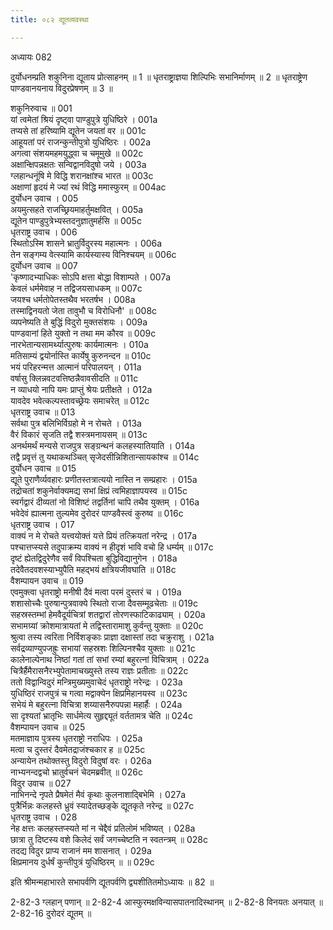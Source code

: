 ```yaml
---
title: ०८२ द्यूतव्यवस्था

---
```

अध्यायः 082

दुर्योधनम्प्रति शकुनिना द्यूताय प्रोत्साहनम् ॥ 1 ॥ धृतराष्ट्राज्ञया शिल्पिभिः सभानिर्माणम् ॥ 2 ॥ धृतराष्ट्रेण पाण्डवानयनाय विदुरप्रेषणम् ॥ 3 ॥

शकुनिरुवाच ॥	001  
यां त्वमेतां श्रियं दृष्ट्वा पाण्डुपुत्रे युधिष्ठिरे ।	001a  
तप्यसे तां हरिष्यामि द्यूतेन जयतां वर ॥	001c  
आहूयतां परं राजन्कुन्तीपुत्रो युधिष्ठिरः ।	002a  
अगत्वा संशयमहमयुद्ध्वा च चमूमुखे ॥	002c  
अक्षान्क्षिपन्नक्षतः सन्विद्वानविदुषो जये ।	003a  
ग्लहान्धनूंषि मे विद्धि शरानक्षांश्च भारत ॥	003c  
अक्षाणां हृदयं मे ज्यां रथं विद्धि ममास्फुरम् ॥	004ac  
दुर्योधन उवाच ।	005  
अयमुत्सहते राजच्छ्रियमाहर्तुमक्षवित् ।	005a  
द्यूतेन पाण्डुपुत्रेभ्यस्तदनुज्ञातुमर्हसि ॥	005c  
धृतराष्ट्र उवाच ।	006  
स्थितोऽस्मि शासने भ्रातुर्विदुरस्य महात्मनः ।	006a  
तेन सङ्गम्य वेत्स्यामि कार्यस्यास्य विनिश्चयम् ॥	006c  
दुर्योधन उवाच ॥	007  
\'कृष्णादभ्याधिकः सोऽपि क्षत्ता बोद्धा विशाम्पते ।	007a  
केवलं धर्ममेवाह न तद्विजयसाधकम् ॥	007c  
जयश्च धर्मतोपेतस्तथैव भरतर्षभ ।	008a  
तस्माद्विनयतो जेता तावुभौ च विरोधिनौ\' ॥	008c  
व्यपनेष्यति ते बुद्धिं विदुरो मुक्तसंशयः ।	009a  
पाण्डवानां हिते युक्तो न तथा मम कौरव ॥	009c  
नारभेतान्यसामर्थ्यात्पुरुषः कार्यमात्मनः ।	010a  
मतिसाम्यं द्वयोर्नास्ति कार्येषु कुरुनन्दन ॥	010c  
भयं परिहरन्मत्त आत्मानं परिपालयन् ।	011a  
वर्षासु क्लिन्नवटवत्तिष्ठन्नैवावसीदति ॥	011c  
न व्याधयो नापि यमः प्राप्तुं श्रेयः प्रतीक्षते ।	012a  
यावदेव भवेत्कल्पस्तावच्छ्रेयः समाचरेत् ॥	012c  
धृतराष्ट्र उवाच ॥	013  
सर्वथा पुत्र बलिभिर्विग्रहो मे न रोचते ।	013a  
वैरं विकारं सृजति तद्वै शस्त्रमनायसम् ॥	013c  
अनर्थमर्थं मन्यसे राजपुत्र सङ्ग्रन्थनं कलहस्यातियाति ।	014a  
तद्वै प्रवृत्तं तु यथाकथञ्चित् सृजेदसीन्निशितान्सायकांश्च ॥	014c  
दुर्योधन उवाच ॥	015  
द्यूते पुराणैर्व्यवहारः प्रणीतस्तत्रात्ययो नास्ति न सम्प्रहारः ।	015a  
तद्रोचतां शकुनेर्वाक्यमद्य सभां क्षिप्रं त्वमिहाज्ञापयस्व ॥	015c  
स्वर्गद्वारं दीव्यतां नो विशिष्टं तद्वर्तिनां चापि तथैव युक्तम् ।	016a  
भवेदेवं ह्यात्मना तुल्यमेव दुरोदरं पाण्डवैस्त्वं कुरुष्व ॥	016c  
धृतराष्ट्र उवाच ।	017  
वाक्यं न मे रोचते यत्त्वयोक्तं यत्ते प्रियं तत्क्रियतां नरेन्द्र ।	017a  
पश्चात्तप्स्यसे तदुपाक्रम्य वाक्यं न हीदृशं भावि वचो हि धर्म्यम् ॥	017c  
दृष्टं ह्येतद्विदुरेणैव सर्वं विपश्चिता बुद्धिविद्यानुगेन ।	018a  
तदेवैतदवशस्याभ्युपैति महद्भयं क्षत्रियजीवघाति ॥	018c  
वैशम्पायन उवाच ॥	019  
एवमुक्त्वा धृतराष्ट्रो मनीषी दैवं मत्वा परमं दुस्तरं च ।	019a  
शशासोच्चैः पुरुषान्पुत्रवाक्ये स्थितो राजा दैवसम्मूढचेताः ॥	019c  
सहस्रस्तम्भां हेमवैदूर्यचित्रां शतद्वारां तोरणस्फाटिकाढ्याम् ।	020a  
सभामग्र्यां क्रोशमात्रायतां मे तद्विस्तारामाशु कुर्वन्तु युक्ताः ॥	020c  
श्रुत्वा तस्य त्वरिता निर्विशङ्काः प्राज्ञा दक्षास्तां तदा चक्रुराशु ।	021a  
सर्वद्रव्याण्युपजह्रुः सभायां सहस्रशः शिल्पिनश्चैव युक्ताः ॥	021c  
कालेनाल्पेनाथ निष्ठां गतां तां सभां रम्यां बहुरत्नां विचित्राम् ।	022a  
चित्रैर्हैमैरासनैरभ्युपेतामाचख्युस्ते तस्य राज्ञः प्रतीताः ॥	022c  
ततो विद्वान्विदुरं मन्त्रिमुख्यमुवाचेदं धृतराष्ट्रो नरेन्द्रः ।	023a  
युधिष्ठिरं राजपुत्रं च गत्वा मद्वाक्येन क्षिप्रमिहानयस्व ॥	023c  
सभेयं मे बहुरत्ना विचित्रा शय्यासनैरुपपन्ना महार्हैः ।	024a  
सा दृश्यतां भ्रातृभिः सार्धमेत्य सुहृद्द्यूतं वर्ततामत्र चेति ॥	024c  
वैशम्पायन उवाच ॥	025  
मतमाज्ञाय पुत्रस्य धृतराष्ट्रो नराधिपः ।	025a  
मत्वा च दुस्तरं दैवमेतद्राजंश्चकार ह ॥	025c  
अन्यायेन तथोक्तस्तु विदुरो विदुषां वरः ।	026a  
नाभ्यनन्दद्वचो भ्रातुर्वचनं चेदमब्रवीत् ॥	026c  
विदुर उवाच ॥	027  
नाभिनन्दे नृपते प्रैषमेतं मैवं कृथाः कुलनाशाद्बिभेमि ।	027a  
पुत्रैर्भिन्नः कलहस्ते ध्रुवं स्यादेतच्छङ्के द्यूतकृते नरेन्द्र ॥	027c  
धृतराष्ट्र उवाच ।	028  
नेह क्षत्तः कलहस्तप्स्यते मां न चेद्दैवं प्रतिलोमं भविष्यत् ।	028a  
छात्रा तु दिष्टस्य वशे किलेदं सर्वं जगच्चेष्टति न स्वतन्त्रम् ॥	028c  
तदद्य विदुर प्राप्य राजानं मम शासनात् ।	029a  
क्षिप्रमानय दुर्धर्षं कुन्तीपुत्रं युधिष्ठिरम् ॥ ॥	029c  

इति श्रीमन्महाभारते सभापर्वणि द्यूतपर्वणि द्व्यशीतितमोऽध्यायः ॥ 82 ॥

2-82-3 ग्लहान् पणान् ॥ 2-82-4 आस्फुरमक्षविन्यासपातनादिस्थानम् ॥ 2-82-8 विनयतः अनयात् ॥ 2-82-16 दुरोदरं द्यूतम् ॥